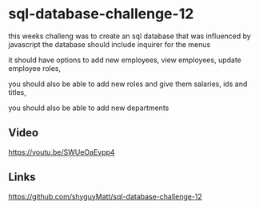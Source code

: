 # sql-database-challenge-12
this weeks challeng was to create an sql database that was influenced by javascript
the database should include inquirer for the menus

it should have options to add new employees, view employees, update employee roles,

you should also be able to add new roles and give them salaries, ids and titles,

you should also be able to add new departments


## Video
https://youtu.be/SWUeOaEvpp4


## Links
https://github.com/shyguyMatt/sql-database-challenge-12

